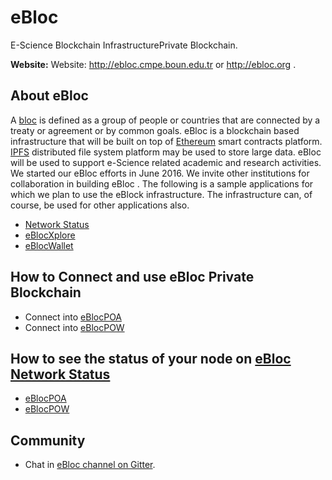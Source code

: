# eBloc 
E-Science Blockchain InfrastructurePrivate Blockchain. 
 
**Website:** Website: http://ebloc.cmpe.boun.edu.tr or http://ebloc.org . 
 
## About eBloc 
A [bloc](https://www.merriam-webster.com/dictionary/bloc) is defined as a group of people or countries that are connected by a treaty or agreement or by common goals. eBloc is a blockchain based infrastructure that will be built on top of [Ethereum](https://www.ethereum.org) smart contracts platform. [IPFS](https://ipfs.io) distributed file system platform may be used to store large data. eBloc will be used to support e-Science related academic and research activities. We started our eBloc efforts in June 2016. We invite other institutions for collaboration in building eBloc . The following is a sample applications for which we plan to use the eBlock infrastructure. The infrastructure can, of course, be used for other applications also. 
 
- [Network Status](http://ebloc.cmpe.boun.edu.tr:3001) 
- [eBlocXplore](http://ebloc.cmpe.boun.edu.tr:8000/blocxplore4.html) 
- [eBlocWallet](http://ebloc.cmpe.boun.edu.tr:3002) 
 
## How to Connect and use eBloc Private Blockchain 

- Connect into [eBlocPOA](https://github.com/ebloc/eblocPOA)
- Connect into [eBlocPOW](https://github.com/ebloc/eblocPOW)
 
## How to see the status of your node on [eBloc Network Status](http://ebloc.cmpe.boun.edu.tr:3015) 

- [eBlocPOA](http://ebloc.cmpe.boun.edu.tr:3015)
- [eBlocPOW](http://ebloc.cmpe.boun.edu.tr:3001)
 
## Community  
- Chat in [eBloc channel on Gitter](https://gitter.im/ebloc). 

